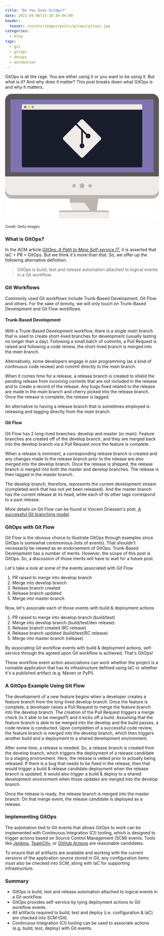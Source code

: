 ```yaml
---
title: "Do You Even GitOps?"
date: 2021-04-06T15:30:30-04:00
header:
  teaser: /assets/images/posts/gitops/gitops.jpg
categories:
  - blog
tags:
  - git
  - gitops
  - devops
  - automation
---
```


GitOps is all the rage. You are either using it or you want to be using it. But what is it? And why does it matter? This post
breaks down what GitOps is and why it matters.

![GitOps](/assets/images/posts/gitops/gitops.jpg)

_<small>Credit: Getty Images</small>_

### What is GitOps? ###

In the ACM article _[GitOps: A Path to More Self-service IT](https://queue.acm.org/detail.cfm?id=3237207),_ it is asserted that IaC + PR = GitOps. But we think it's 
more than that. So, we offer up the following alternative definition.

> GitOps is build, test and release automation attached to logical events in a Git workflow.

### Git Workflows ###

Commonly used Git workflows include Trunk-Based Development, Git Flow and others. For the sake of brevity,
we will only touch on Trunk-Based Development and Git Flow workflows.

#### Trunk-Based Development ####

With a Trunk-Based Development workflow, there is a single _main_ branch that is used to create short-lived branches
for development (usually lasting no longer than a day). Following a small batch of commits, a Pull Request is raised
and following a code reivew, the short-lived branch is merged into the _main_ branch.

Alternatively, some developers engage in pair programming (as a kind of continuous code review) and commit directly to the _main_ branch.

When it comes time for a release, a release branch is created to shield the pending release from incoming 
commits that are not included in the release and to create a record of the release. Any bugs fixed related to the release
are made in the _main_ branch and cherry picked into the release branch. Once the release is complete, the release
is tagged.

An alternative to having a release branch that is sometimes employed is releasing and tagging directly from the _main_ branch.

#### Git Flow ####

Git Flow has 2 long-lived branches: develop and master (or main). Feature branches are created off of the develop branch,
and they are merged back into the develop branch via a Pull Request once the feature is complete.

When a release is imminent, a corresponding release branch is created and any changes made to the release branch
prior to the release are also merged into the develop branch. Once the release is shipped, the release branch
is merged into both the master and develop branches. The release is then tagged in the master branch.

The develop branch, therefore, represents the current development stream (completed work that has not yet been released).
And the master branch has the current release at its head, while each of its other tags correspond to a past release.

More details on Git Flow can be found in Vincent Driessen's post, [A successful Git branching model](https://nvie.com/posts/a-successful-git-branching-model/).

### GitOps with Git Flow ###

Git Flow is the obvious choice to illustrate GitOps through examples since GitOps is somewhat ceremonious (lots of events).
That shouldn't necessarily be viewed as an endorsement of GitOps. Trunk-Based Development has a number
of merits. However, the scope of this post is GitOps. So, a discussion of those merits will have to wait
for a future post.

Let's take a look at some of the events associated with Git Flow

1. PR raised to merge into develop branch
2. Merge into develop branch
3. Release branch created
4. Release branch updated
5. Merge into master branch

Now, let's associate each of those events with build & deployment actions

1. PR raised to merge into develop branch (build/test)
2. Merge into develop branch (build/test/dev release)
3. Release branch created (RC release)
4. Release branch updated (build/test/RC release)
5. Merge into master branch (release)

By associating Git workflow events with build & deployment actions, self-service through the agreed upon
Git workflow is achieved. That's GitOps!

These workflow event action associations can work whether the project is a runnable application that has its infrastructure
defined using IaC or whether it's a published artifact (e.g. Maven or PyPI).

### A GitOps Example Using Git Flow ###

The development of a new feature begins when a developer creates a feature branch from the long-lived develop branch.
Once the feature is complete, a developer raises a Pull Request to merge the feature branch into the develop branch.
The creation of the Pull Request triggers a merge check (is it able to be merged?) and it kicks off a build.
Assuming that the feature branch is able to be merged into the develop and the build passes, a code review is conducted.
Upon completion of a successful code review, the feature branch is merged into the develop branch, which then 
triggers another build and a deployment to a shared development environment.

After some time, a release is needed. So, a release branch is created from the develop branch, which triggers the
deployment of a release candidate to a staging environment. Here, the release is vetted prior to actually being released.
If there is a bug that needs to be fixed in the release, then that would trigger a build & release candidate deployment when 
the release branch is updated. It would also trigger a build & deploy to a shared development environment when those updates
are merged into the develop branch.

Once the release is ready, the release branch is merged into the master branch. On that merge event, the release candidate
is deployed as a release.

### Implementing GitOps ###

The automation tied to Git events that allows GitOps to work can be implemented with Continuous Integration (CI)
tooling, which is designed to trigger actions based on Source Control Management (SCM) events. Tools like [Jenkins](https://www.jenkins.io/),
[TeamCity](https://www.jetbrains.com/lp/teamcity/cloud-enterprise/?gclid=Cj0KCQjwsLWDBhCmARIsAPSL3_2HmOhxgTrrOo6GLYdhantZ_xtKqY8diBeqLWy_1i-7ytHBZJOIdfUaAgOTEALw_wcB&gclsrc=aw.ds),
or [GitHub Actions](https://github.com/features/actions) are reasonable candidates.

To ensure that all artifacts are available and working with the current versions of the application source
stored in Git, any configuration items must also be checked into SCM, along with IaC for supporting infrastructure.

### Summary ###

* GitOps is build, test and release automation attached to logical events in a Git workflow.
* GitOps provides self-service by tying deployment actions to Git workflow events.
* All artifacts required to build, test and deploy (i.e. configuration & IaC) are checked into SCM (Git).
* Continuous Integration (CI) tooling can be used to associate actions (e.g. build, test, deploy) with Git events.
